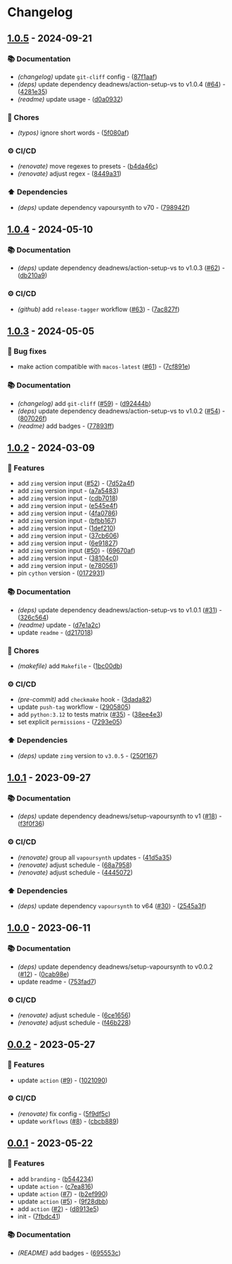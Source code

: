 # Changelog

## [1.0.5](https://github.com/DeadNews/action-setup-vs/compare/v1.0.4...v1.0.5) - 2024-09-21

### 📚 Documentation

- _(changelog)_ update `git-cliff` config - ([87f1aaf](https://github.com/DeadNews/action-setup-vs/commit/87f1aaf903045f59ea1c6ce276bca0d63419b082))
- _(deps)_ update dependency deadnews/action-setup-vs to v1.0.4 ([#64](https://github.com/DeadNews/action-setup-vs/issues/64)) - ([4281e35](https://github.com/DeadNews/action-setup-vs/commit/4281e35e3c04b5e153bbe1b9920d4461296995ec))
- _(readme)_ update usage - ([d0a0932](https://github.com/DeadNews/action-setup-vs/commit/d0a0932e89946ee63fac664dde9cd0ad298f03c3))

### 🧹 Chores

- _(typos)_ ignore short words - ([5f080af](https://github.com/DeadNews/action-setup-vs/commit/5f080aff6e3a9ef8df898cd9ad7ed78704275e50))

### ⚙️ CI/CD

- _(renovate)_ move regexes to presets - ([b4da46c](https://github.com/DeadNews/action-setup-vs/commit/b4da46c26b20dbd78860dd2b56b3ae80e80196da))
- _(renovate)_ adjust regex - ([8449a31](https://github.com/DeadNews/action-setup-vs/commit/8449a316216ec2a488e2994c69d97008366a731d))

### ⬆️ Dependencies

- _(deps)_ update dependency vapoursynth to v70 - ([798942f](https://github.com/DeadNews/action-setup-vs/commit/798942faaab5d395c1b86cfa658a0fbb4ed68f97))

## [1.0.4](https://github.com/DeadNews/action-setup-vs/compare/v1.0.3...v1.0.4) - 2024-05-10

### 📚 Documentation

- _(deps)_ update dependency deadnews/action-setup-vs to v1.0.3 ([#62](https://github.com/DeadNews/action-setup-vs/issues/62)) - ([db210a9](https://github.com/DeadNews/action-setup-vs/commit/db210a99cc2b1c2fe92d58a106febaa7bba5e5f4))

### ⚙️ CI/CD

- _(github)_ add `release-tagger` workflow ([#63](https://github.com/DeadNews/action-setup-vs/issues/63)) - ([7ac827f](https://github.com/DeadNews/action-setup-vs/commit/7ac827f9124ec1d46e81befe175ede8d7cab9e3d))

## [1.0.3](https://github.com/DeadNews/action-setup-vs/compare/v1.0.2...v1.0.3) - 2024-05-05

### 🐛 Bug fixes

- make action compatible with `macos-latest` ([#61](https://github.com/DeadNews/action-setup-vs/issues/61)) - ([7cf891e](https://github.com/DeadNews/action-setup-vs/commit/7cf891e33a1ca36ae800a93aad9c503fa1924496))

### 📚 Documentation

- _(changelog)_ add `git-cliff` ([#59](https://github.com/DeadNews/action-setup-vs/issues/59)) - ([d92444b](https://github.com/DeadNews/action-setup-vs/commit/d92444b8a32ea22ed4024cfeb805753f2e1914f5))
- _(deps)_ update dependency deadnews/action-setup-vs to v1.0.2 ([#54](https://github.com/DeadNews/action-setup-vs/issues/54)) - ([807026f](https://github.com/DeadNews/action-setup-vs/commit/807026fd63bb7aff77349e9f1f46d91d0d2d5e8f))
- _(readme)_ add badges - ([77893ff](https://github.com/DeadNews/action-setup-vs/commit/77893ffab9520ffa06d9a4a7629bdd13541ecf1e))

## [1.0.2](https://github.com/DeadNews/action-setup-vs/compare/v1.0.1...v1.0.2) - 2024-03-09

### 🚀 Features

- add `zimg` version input ([#52](https://github.com/DeadNews/action-setup-vs/issues/52)) - ([7d52a4f](https://github.com/DeadNews/action-setup-vs/commit/7d52a4f7eb00cbdefdec6390b1dfdc13b4414551))
- add `zimg` version input - ([a7a5483](https://github.com/DeadNews/action-setup-vs/commit/a7a54832b57660b7ea00112b106e507a7c907702))
- add `zimg` version input - ([cdb7018](https://github.com/DeadNews/action-setup-vs/commit/cdb70185ed3b6fd8f6b71a638ebb3cc954dfcc12))
- add `zimg` version input - ([e545e4f](https://github.com/DeadNews/action-setup-vs/commit/e545e4f60af568214b32efd8f9e2d3cfb350233a))
- add `zimg` version input - ([4fa0786](https://github.com/DeadNews/action-setup-vs/commit/4fa078636bd9e8bfb971e4301f71dab021d91e30))
- add `zimg` version input - ([bfbb167](https://github.com/DeadNews/action-setup-vs/commit/bfbb167e1de4e752ab4dd80888cf606f129160df))
- add `zimg` version input - ([1def210](https://github.com/DeadNews/action-setup-vs/commit/1def21021471afaae463d5d514c4aaaa7e654887))
- add `zimg` version input - ([37cb606](https://github.com/DeadNews/action-setup-vs/commit/37cb6060b15850f5407e2380978d13fe864f440b))
- add `zimg` version input - ([6e91827](https://github.com/DeadNews/action-setup-vs/commit/6e91827f9af7fcbe72edb547953422342a4df5cd))
- add `zimg` version input ([#50](https://github.com/DeadNews/action-setup-vs/issues/50)) - ([69670af](https://github.com/DeadNews/action-setup-vs/commit/69670af24d94ca83e4714a395e6f7a8b6aa49b8d))
- add `zimg` version input - ([38104c0](https://github.com/DeadNews/action-setup-vs/commit/38104c07a9068105616a9aa64c9b454b0ab840e1))
- add `zimg` version input - ([e780561](https://github.com/DeadNews/action-setup-vs/commit/e780561a41cab9b1f122bc1fcd170ffac302b65a))
- pin `cython` version - ([0172931](https://github.com/DeadNews/action-setup-vs/commit/0172931302ff753920d8c7a2741fdf858c52f4da))

### 📚 Documentation

- _(deps)_ update dependency deadnews/action-setup-vs to v1.0.1 ([#31](https://github.com/DeadNews/action-setup-vs/issues/31)) - ([326c564](https://github.com/DeadNews/action-setup-vs/commit/326c5647ff2ab785bb95d0458729693d10aa1e95))
- _(readme)_ update - ([d7e1a2c](https://github.com/DeadNews/action-setup-vs/commit/d7e1a2c17ab8046f1ed9756decece34fcf2badc0))
- update `readme` - ([d217018](https://github.com/DeadNews/action-setup-vs/commit/d217018b2f82a76fd26a2dd515821f2a3fcf8dee))

### 🧹 Chores

- _(makefile)_ add `Makefile` - ([1bc00db](https://github.com/DeadNews/action-setup-vs/commit/1bc00db8884c20f2e98c3b3515f4018a65156ce7))

### ⚙️ CI/CD

- _(pre-commit)_ add `checkmake` hook - ([3dada82](https://github.com/DeadNews/action-setup-vs/commit/3dada82f041ffafa9103d4772fd78e11795f27ad))
- update `push-tag` workflow - ([2905805](https://github.com/DeadNews/action-setup-vs/commit/2905805e5431118bc3c8e827e7cb195a3c99d8f1))
- add `python:3.12` to tests matrix ([#35](https://github.com/DeadNews/action-setup-vs/issues/35)) - ([38ee4e3](https://github.com/DeadNews/action-setup-vs/commit/38ee4e3e48d434cf933105b49196a3348bcae885))
- set explicit `permissions` - ([7293e05](https://github.com/DeadNews/action-setup-vs/commit/7293e057a867e7a7ee29d497b201e1e2011754cf))

### ⬆️ Dependencies

- _(deps)_ update `zimg` version to `v3.0.5` - ([250f167](https://github.com/DeadNews/action-setup-vs/commit/250f167133445dd754ca8b977d1e1ac557d9e48c))

## [1.0.1](https://github.com/DeadNews/action-setup-vs/compare/v1.0.0...v1.0.1) - 2023-09-27

### 📚 Documentation

- _(deps)_ update dependency deadnews/setup-vapoursynth to v1 ([#18](https://github.com/DeadNews/action-setup-vs/issues/18)) - ([f3f0f36](https://github.com/DeadNews/action-setup-vs/commit/f3f0f36d1aacea7283bb23a5137b1d1eb0b5f3e0))

### ⚙️ CI/CD

- _(renovate)_ group all `vapoursynth` updates - ([41d5a35](https://github.com/DeadNews/action-setup-vs/commit/41d5a35d33f1a4fcea261295933eacbc80330a1f))
- _(renovate)_ adjust schedule - ([68a7958](https://github.com/DeadNews/action-setup-vs/commit/68a7958e5de59d29f6a27e201fff3ac4597f866f))
- _(renovate)_ adjust schedule - ([4445072](https://github.com/DeadNews/action-setup-vs/commit/4445072d8a6e5741db43ad2e9b51af2224b6c3c2))

### ⬆️ Dependencies

- _(deps)_ update dependency `vapoursynth` to v64 ([#30](https://github.com/DeadNews/action-setup-vs/issues/30)) - ([2545a3f](https://github.com/DeadNews/action-setup-vs/commit/2545a3fdb0f62bbcf2a1b6df2aabf3f79741c54d))

## [1.0.0](https://github.com/DeadNews/action-setup-vs/compare/v0.0.2...v1.0.0) - 2023-06-11

### 📚 Documentation

- _(deps)_ update dependency deadnews/setup-vapoursynth to v0.0.2 ([#12](https://github.com/DeadNews/action-setup-vs/issues/12)) - ([0cab98e](https://github.com/DeadNews/action-setup-vs/commit/0cab98e9934086ad2d8b070ac72c0d7af66b1390))
- update readme - ([753fad7](https://github.com/DeadNews/action-setup-vs/commit/753fad7d6897b90a6fd9d158ce13280c7d682996))

### ⚙️ CI/CD

- _(renovate)_ adjust schedule - ([6ce1656](https://github.com/DeadNews/action-setup-vs/commit/6ce165643904427eb2aacbad15a09c01836f8af3))
- _(renovate)_ adjust schedule - ([f46b228](https://github.com/DeadNews/action-setup-vs/commit/f46b22846851212c9bc75f562a4f6ff110360c3b))

## [0.0.2](https://github.com/DeadNews/action-setup-vs/compare/v0.0.1...v0.0.2) - 2023-05-27

### 🚀 Features

- update `action` ([#9](https://github.com/DeadNews/action-setup-vs/issues/9)) - ([1021090](https://github.com/DeadNews/action-setup-vs/commit/1021090afcebfd12960f25df3114fbefef6d8670))

### ⚙️ CI/CD

- _(renovate)_ fix config - ([5f9df5c](https://github.com/DeadNews/action-setup-vs/commit/5f9df5cb56a70f99fbbc4667f50f155ec480ce41))
- update `workflows` ([#8](https://github.com/DeadNews/action-setup-vs/issues/8)) - ([cbcb889](https://github.com/DeadNews/action-setup-vs/commit/cbcb8894e2aedcca5ac1ec20fd3672ccdcf96e02))

## [0.0.1](https://github.com/DeadNews/action-setup-vs/commits/v0.0.1) - 2023-05-22

### 🚀 Features

- add `branding` - ([b544234](https://github.com/DeadNews/action-setup-vs/commit/b5442345e74c3ba091dd61a8a62ac2f6b5c8bf38))
- update `action` - ([c7ea816](https://github.com/DeadNews/action-setup-vs/commit/c7ea816bca2b6d891c5016a3b519bc76391859d3))
- update `action` ([#7](https://github.com/DeadNews/action-setup-vs/issues/7)) - ([b2ef990](https://github.com/DeadNews/action-setup-vs/commit/b2ef990a00bfba8d91a4eb7df29afeb11437a427))
- update `action` ([#5](https://github.com/DeadNews/action-setup-vs/issues/5)) - ([9f28dbb](https://github.com/DeadNews/action-setup-vs/commit/9f28dbb852ce07b4c9b0ae87f9e9fb7d107c884a))
- add `action` ([#2](https://github.com/DeadNews/action-setup-vs/issues/2)) - ([d8913e5](https://github.com/DeadNews/action-setup-vs/commit/d8913e526529dbfd652c8051487856cdd889cab8))
- init - ([7fbdc41](https://github.com/DeadNews/action-setup-vs/commit/7fbdc4106ec1c0dda466c0087f98b406ad35cd98))

### 📚 Documentation

- _(README)_ add badges - ([695553c](https://github.com/DeadNews/action-setup-vs/commit/695553c27ccd1dbc729a5b2df17213a23150643d))

<!-- generated by git-cliff -->
